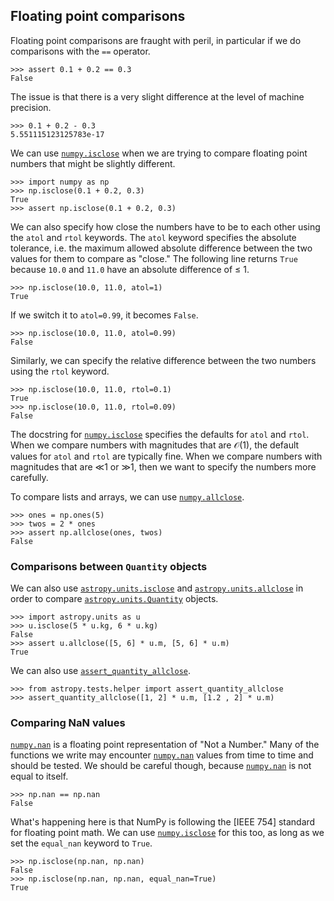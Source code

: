 ## Floating point comparisons

[`numpy.isclose`]: https://numpy.org/doc/stable/reference/generated/numpy.isclose.html
[`numpy.allclose`]: https://numpy.org/doc/stable/reference/generated/numpy.allclose.html
[`numpy.nan`]: https://numpy.org/doc/stable/reference/constants.html#numpy.nan

[`astropy.units.Quantity`]: https://docs.astropy.org/en/stable/api/astropy.units.Quantity.html
[`astropy.units.isclose`]: https://docs.astropy.org/en/stable/api/astropy.units.isclose.html
[`astropy.units.allclose`]: https://docs.astropy.org/en/stable/api/astropy.units.allclose.html

[`assert_quantity_allclose`]: https://docs.astropy.org/en/latest/api/astropy.tests.helper.assert_quantity_allclose.html

Floating point comparisons are fraught with peril, in particular if we
do comparisons with the `==` operator.

```pycon
>>> assert 0.1 + 0.2 == 0.3
False
```

The issue is that there is a very slight difference at the level of
machine precision.  

```pycon
>>> 0.1 + 0.2 - 0.3
5.551115123125783e-17
```

We can use [`numpy.isclose`] when we are trying to compare floating
point numbers that might be slightly different.

```pycon
>>> import numpy as np
>>> np.isclose(0.1 + 0.2, 0.3)
True
>>> assert np.isclose(0.1 + 0.2, 0.3)
```

We can also specify how close the numbers have to be to each other using
the `atol` and `rtol` keywords.  The `atol` keyword specifies the
absolute tolerance, i.e. the maximum allowed absolute difference between
the two values for them to compare as "close." The following line
returns `True` because `10.0` and `11.0` have an  absolute  difference
of ≤ 1.  


```pycon
>>> np.isclose(10.0, 11.0, atol=1)
True
```

If we switch it to `atol=0.99`, it becomes `False`.

```pycon
>>> np.isclose(10.0, 11.0, atol=0.99)
False
```

Similarly, we can specify the relative difference between the two 
numbers using the `rtol` keyword.

```pycon
>>> np.isclose(10.0, 11.0, rtol=0.1)
True
>>> np.isclose(10.0, 11.0, rtol=0.09)
False
```

The docstring for [`numpy.isclose`] specifies the defaults for `atol`
and `rtol`. When we compare numbers with magnitudes that are 𝒪(1), the
default values for `atol` and `rtol` are typically fine. When we compare
numbers with magnitudes that are ≪1 or ≫1, then we want to specify the
numbers more carefully.  

To compare lists and arrays, we can use [`numpy.allclose`].

```pycon
>>> ones = np.ones(5)
>>> twos = 2 * ones
>>> assert np.allclose(ones, twos)
False
```

### Comparisons between `Quantity` objects

We can also use [`astropy.units.isclose`] and [`astropy.units.allclose`]
in order to compare [`astropy.units.Quantity`] objects.

```pycon
>>> import astropy.units as u
>>> u.isclose(5 * u.kg, 6 * u.kg)
False
>>> assert u.allclose([5, 6] * u.m, [5, 6] * u.m)
True
```

We can also use [`assert_quantity_allclose`].

```pycon
>>> from astropy.tests.helper import assert_quantity_allclose
>>> assert_quantity_allclose([1, 2] * u.m, [1.2 , 2] * u.m)
```

### Comparing NaN values

[`numpy.nan`] is a floating point representation of "Not a Number." Many
of the functions we write may encounter [`numpy.nan`] values from time
to time and should be tested. We should be careful though, because
[`numpy.nan`] is not equal to itself.

```pycon
>>> np.nan == np.nan
False
```

What's happening here is that NumPy is following the [IEEE 754] standard
for floating point math.  We can use [`numpy.isclose`] for this too, as
long as we set the `equal_nan` keyword to `True`.

```pycon
>>> np.isclose(np.nan, np.nan)
False
>>> np.isclose(np.nan, np.nan, equal_nan=True)
True
```
